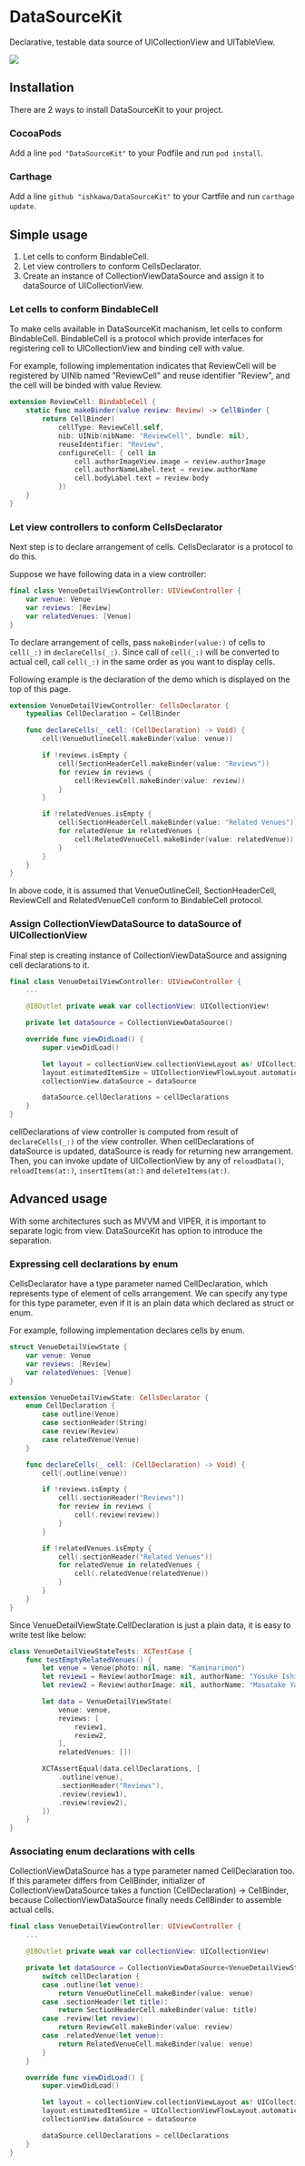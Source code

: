 # DataSourceKit

Declarative, testable data source of UICollectionView and UITableView.

![](Screenshot/declarative.png)

## Installation

There are 2 ways to install DataSourceKit to your project.

### CocoaPods

Add a line `pod "DataSourceKit"` to your Podfile and run `pod install`.

### Carthage

Add a line `github "ishkawa/DataSourceKit"` to your Cartfile and run `carthage update`.

## Simple usage

1. Let cells to conform BindableCell.
2. Let view controllers to conform CellsDeclarator.
3. Create an instance of CollectionViewDataSource and assign it to dataSource of UICollectionView.

### Let cells to conform BindableCell

To make cells available in DataSourceKit machanism, let cells to conform BindableCell. BindableCell is a protocol which provide interfaces for registering cell to UICollectionView and binding cell with value.

For example, following implementation indicates that ReviewCell will be registered by UINib named "ReviewCell" and reuse identifier "Review", and the cell will be binded with value Review.

```swift
extension ReviewCell: BindableCell {
    static func makeBinder(value review: Review) -> CellBinder {
        return CellBinder(
            cellType: ReviewCell.self,
            nib: UINib(nibName: "ReviewCell", bundle: nil),
            reuseIdentifier: "Review",
            configureCell: { cell in
                cell.authorImageView.image = review.authorImage
                cell.authorNameLabel.text = review.authorName
                cell.bodyLabel.text = review.body
            })
    }
}
```

### Let view controllers to conform CellsDeclarator

Next step is to declare arrangement of cells. CellsDeclarator is a protocol to do this.

Suppose we have following data in a view controller:

```swift
final class VenueDetailViewController: UIViewController {
    var venue: Venue
    var reviews: [Review]
    var relatedVenues: [Venue]
}
```

To declare arrangement of cells, pass `makeBinder(value:)` of cells to `cell(_:)` in `declareCells(_:)`. Since call of `cell(_:)` will be converted to actual cell, call `cell(_:)` in the same order as you want to display cells.

Following example is the declaration of the demo which is displayed on the top of this page.

```swift
extension VenueDetailViewController: CellsDeclarator {
    typealias CellDeclaration = CellBinder

    func declareCells(_ cell: (CellDeclaration) -> Void) {
        cell(VenueOutlineCell.makeBinder(value: venue))

        if !reviews.isEmpty {
            cell(SectionHeaderCell.makeBinder(value: "Reviews"))
            for review in reviews {
                cell(ReviewCell.makeBinder(value: review))
            }
        }

        if !relatedVenues.isEmpty {
            cell(SectionHeaderCell.makeBinder(value: "Related Venues"))
            for relatedVenue in relatedVenues {
                cell(RelatedVenueCell.makeBinder(value: relatedVenue))
            }
        }
    }
}
```

In above code, it is assumed that VenueOutlineCell, SectionHeaderCell, ReviewCell and RelatedVenueCell conform to BindableCell protocol.

### Assign CollectionViewDataSource to dataSource of UICollectionView

Final step is creating instance of CollectionViewDataSource and assigning cell declarations to it.

```swift
final class VenueDetailViewController: UIViewController {
    ...

    @IBOutlet private weak var collectionView: UICollectionView!

    private let dataSource = CollectionViewDataSource()

    override func viewDidLoad() {
        super.viewDidLoad()

        let layout = collectionView.collectionViewLayout as! UICollectionViewFlowLayout
        layout.estimatedItemSize = UICollectionViewFlowLayout.automaticSize
        collectionView.dataSource = dataSource

        dataSource.cellDeclarations = cellDeclarations
    }
}
```

cellDeclarations of view controller is computed from result of `declareCells(_:)` of the view controller. When cellDeclarations of dataSource is updated, dataSource is ready for returning new arrangement. Then, you can invoke update of UICollectionView by any of `reloadData()`, `reloadItems(at:)`, `insertItems(at:)` and `deleteItems(at:)`.

## Advanced usage

With some architectures such as MVVM and VIPER, it is important to separate logic from view. DataSourceKit has option to introduce the separation.

### Expressing cell declarations by enum

CellsDeclarator have a type parameter named CellDeclaration, which represents type of element of cells arrangement. We can specify any type for this type parameter, even if it is an plain data which declared as struct or enum.

For example, following implementation declares cells by enum.

```swift
struct VenueDetailViewState {
    var venue: Venue
    var reviews: [Review]
    var relatedVenues: [Venue]
}

extension VenueDetailViewState: CellsDeclarator {
    enum CellDeclaration {
        case outline(Venue)
        case sectionHeader(String)
        case review(Review)
        case relatedVenue(Venue)
    }

    func declareCells(_ cell: (CellDeclaration) -> Void) {
        cell(.outline(venue))

        if !reviews.isEmpty {
            cell(.sectionHeader("Reviews"))
            for review in reviews {
                cell(.review(review))
            }
        }

        if !relatedVenues.isEmpty {
            cell(.sectionHeader("Related Venues"))
            for relatedVenue in relatedVenues {
                cell(.relatedVenue(relatedVenue))
            }
        }
    }
}
```

Since VenueDetailViewState.CellDeclaration is just a plain data, it is easy to write test like below:

```swift
class VenueDetailViewStateTests: XCTestCase {
    func testEmptyRelatedVenues() {
        let venue = Venue(photo: nil, name: "Kaminarimon")
        let review1 = Review(authorImage: nil, authorName: "Yosuke Ishikawa", body: "Foo")
        let review2 = Review(authorImage: nil, authorName: "Masatake Yamoto", body: "Bar")

        let data = VenueDetailViewState(
            venue: venue,
            reviews: [
                review1,
                review2,
            ],
            relatedVenues: [])

        XCTAssertEqual(data.cellDeclarations, [
            .outline(venue),
            .sectionHeader("Reviews"),
            .review(review1),
            .review(review2),
        ])
    }
}
```

### Associating enum declarations with cells

CollectionViewDataSource has a type parameter named CellDeclaration too. If this parameter differs from CellBinder, initializer of CollectionViewDataSource takes a function (CellDeclaration) -> CellBinder, because CollectionViewDataSource finally needs CellBinder to assemble actual cells.

```swift
final class VenueDetailViewController: UIViewController {
    ...

    @IBOutlet private weak var collectionView: UICollectionView!

    private let dataSource = CollectionViewDataSource<VenueDetailViewState.CellDeclaration> { cellDeclaration in
        switch cellDeclaration {
        case .outline(let venue):
            return VenueOutlineCell.makeBinder(value: venue)
        case .sectionHeader(let title):
            return SectionHeaderCell.makeBinder(value: title)
        case .review(let review):
            return ReviewCell.makeBinder(value: review)
        case .relatedVenue(let venue):
            return RelatedVenueCell.makeBinder(value: venue)
        }
    }

    override func viewDidLoad() {
        super.viewDidLoad()

        let layout = collectionView.collectionViewLayout as! UICollectionViewFlowLayout
        layout.estimatedItemSize = UICollectionViewFlowLayout.automaticSize
        collectionView.dataSource = dataSource

        dataSource.cellDeclarations = cellDeclarations
    }
}
```

